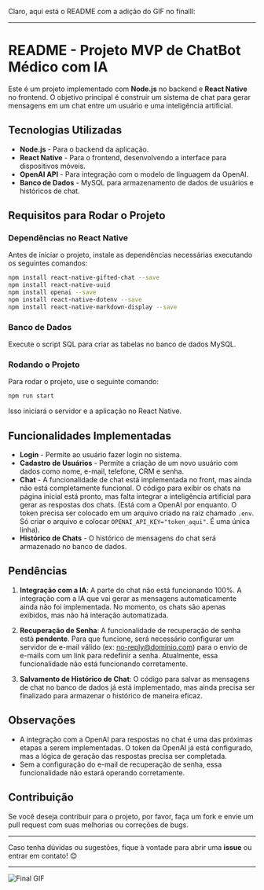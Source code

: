 Claro, aqui está o README com a adição do GIF no finalll:

---

# README - Projeto MVP de ChatBot Médico com IA

Este é um projeto implementado com **Node.js** no backend e **React Native** no frontend. O objetivo principal é construir um sistema de chat para gerar mensagens em um chat entre um usuário e uma inteligência artificial.

## Tecnologias Utilizadas

- **Node.js** - Para o backend da aplicação.
- **React Native** - Para o frontend, desenvolvendo a interface para dispositivos móveis.
- **OpenAI API** - Para integração com o modelo de linguagem da OpenAI.
- **Banco de Dados** - MySQL para armazenamento de dados de usuários e históricos de chat.

## Requisitos para Rodar o Projeto

### Dependências no React Native

Antes de iniciar o projeto, instale as dependências necessárias executando os seguintes comandos:

```bash
npm install react-native-gifted-chat --save
npm install react-native-uuid
npm install openai --save
npm install react-native-dotenv --save
npm install react-native-markdown-display --save
```

### Banco de Dados

Execute o script SQL para criar as tabelas no banco de dados MySQL.

### Rodando o Projeto

Para rodar o projeto, use o seguinte comando:

```bash
npm run start
```

Isso iniciará o servidor e a aplicação no React Native.

## Funcionalidades Implementadas

- **Login** - Permite ao usuário fazer login no sistema.
- **Cadastro de Usuários** - Permite a criação de um novo usuário com dados como nome, e-mail, telefone, CRM e senha.
- **Chat** - A funcionalidade de chat está implementada no front, mas ainda não está completamente funcional. O código para exibir os chats na página inicial está pronto, mas falta integrar a inteligência artificial para gerar as respostas dos chats. (Está com a OpenAI por enquanto. O token precisa ser colocado em um arquivo criado na raiz chamado `.env`. Só criar o arquivo e colocar `OPENAI_API_KEY="token_aqui"`. É uma única linha).
- **Histórico de Chats** - O histórico de mensagens do chat será armazenado no banco de dados.

## Pendências

1. **Integração com a IA**: A parte do chat não está funcionando 100%. A integração com a IA que vai gerar as mensagens automaticamente ainda não foi implementada. No momento, os chats são apenas exibidos, mas não há interação automatizada.

2. **Recuperação de Senha**: A funcionalidade de recuperação de senha está **pendente**. Para que funcione, será necessário configurar um servidor de e-mail válido (ex: no-reply@dominio.com) para o envio de e-mails com um link para redefinir a senha. Atualmente, essa funcionalidade não está funcionando corretamente.

3. **Salvamento de Histórico de Chat**: O código para salvar as mensagens de chat no banco de dados já está implementado, mas ainda precisa ser finalizado para armazenar o histórico de maneira eficaz.

## Observações

- A integração com a OpenAI para respostas no chat é uma das próximas etapas a serem implementadas. O token da OpenAI já está configurado, mas a lógica de geração das respostas precisa ser completada.
- Sem a configuração do e-mail de recuperação de senha, essa funcionalidade não estará operando corretamente.

## Contribuição

Se você deseja contribuir para o projeto, por favor, faça um fork e envie um pull request com suas melhorias ou correções de bugs. 

---

Caso tenha dúvidas ou sugestões, fique à vontade para abrir uma **issue** ou entrar em contato! 😊

---

![Final GIF](images/final.gif)

